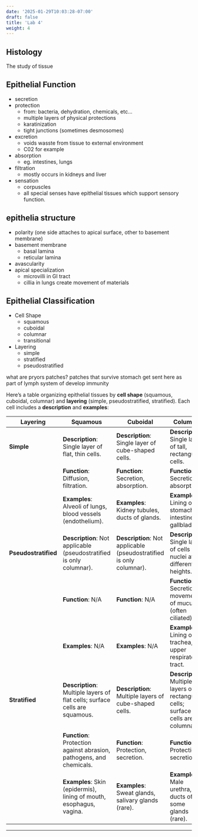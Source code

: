 ```yaml
---
date: '2025-01-29T10:03:28-07:00'
draft: false
title: 'Lab 4'
weight: 4
---
```



## Histology

The study of tissue

## Epithelial Function

- secretion
- protection
    - from: bacteria, dehydration, chemicals, etc...
    - multiple layers of physical protections
    - karatinization
    - tight junctions (sometimes desmosomes)
- excretion
    - voids wasste from tissue to external environment
    - C02 for example
- absorption
    - eg. intestines, lungs
- filtration
    - mostly occurs in kidneys and liver
- sensation
    - corpuscles
    - all special senses have epithelial tissues which support sensory function.


## epithelia structure

- polarity (one side attaches to apical surface, other to basement membrane)
- basement membrane
    - basal lamina
    - reticular lamina
- avascularity
- apical specialization
    - microvilli in GI tract
    - cillia in lungs create movement of materials

## Epithelial Classification

- Cell Shape
    - squamous
    - cuboidal
    - columnar
    - transitional
- Layering
    - simple
    - stratified
    - pseudostratified


what are pryors patches? patches that survive stomach get sent here as part of lymph system of develop immunity

Here’s a table organizing epithelial tissues by **cell shape** (squamous, cuboidal, columnar) and **layering** (simple, pseudostratified, stratified). Each cell includes a **description** and **examples**:

| **Layering**         | **Squamous**                                                                 | **Cuboidal**                                                                 | **Columnar**                                                                 |
|-----------------------|------------------------------------------------------------------------------|------------------------------------------------------------------------------|------------------------------------------------------------------------------|
| **Simple**            | **Description**: Single layer of flat, thin cells.                          | **Description**: Single layer of cube-shaped cells.                         | **Description**: Single layer of tall, rectangular cells.                   |
|                       | **Function**: Diffusion, filtration.                                        | **Function**: Secretion, absorption.                                        | **Function**: Secretion, absorption.                                        |
|                       | **Examples**: Alveoli of lungs, blood vessels (endothelium).                | **Examples**: Kidney tubules, ducts of glands.                              | **Examples**: Lining of stomach, intestines, gallbladder.                   |
| **Pseudostratified**  | **Description**: Not applicable (pseudostratified is only columnar).        | **Description**: Not applicable (pseudostratified is only columnar).        | **Description**: Single layer of cells with nuclei at different heights.    |
|                       | **Function**: N/A                                                           | **Function**: N/A                                                           | **Function**: Secretion, movement of mucus (often ciliated).                |
|                       | **Examples**: N/A                                                           | **Examples**: N/A                                                           | **Examples**: Lining of trachea, upper respiratory tract.                   |
| **Stratified**        | **Description**: Multiple layers of flat cells; surface cells are squamous. | **Description**: Multiple layers of cube-shaped cells.                      | **Description**: Multiple layers of rectangular cells; surface cells are columnar. |
|                       | **Function**: Protection against abrasion, pathogens, and chemicals.        | **Function**: Protection, secretion.                                        | **Function**: Protection, secretion.                                        |
|                       | **Examples**: Skin (epidermis), lining of mouth, esophagus, vagina.         | **Examples**: Sweat glands, salivary glands (rare).                         | **Examples**: Male urethra, ducts of some glands (rare).                    |

---

